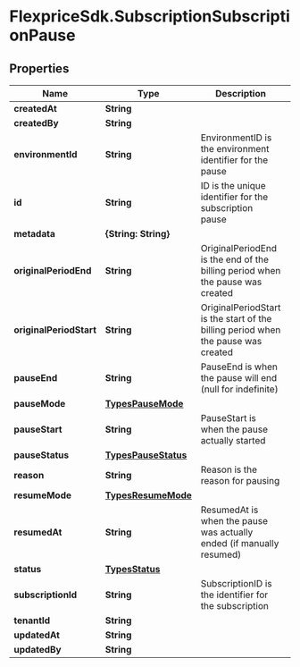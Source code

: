 # FlexpriceSdk.SubscriptionSubscriptionPause

## Properties

Name | Type | Description | Notes
------------ | ------------- | ------------- | -------------
**createdAt** | **String** |  | [optional] 
**createdBy** | **String** |  | [optional] 
**environmentId** | **String** | EnvironmentID is the environment identifier for the pause | [optional] 
**id** | **String** | ID is the unique identifier for the subscription pause | [optional] 
**metadata** | **{String: String}** |  | [optional] 
**originalPeriodEnd** | **String** | OriginalPeriodEnd is the end of the billing period when the pause was created | [optional] 
**originalPeriodStart** | **String** | OriginalPeriodStart is the start of the billing period when the pause was created | [optional] 
**pauseEnd** | **String** | PauseEnd is when the pause will end (null for indefinite) | [optional] 
**pauseMode** | [**TypesPauseMode**](TypesPauseMode.md) |  | [optional] 
**pauseStart** | **String** | PauseStart is when the pause actually started | [optional] 
**pauseStatus** | [**TypesPauseStatus**](TypesPauseStatus.md) |  | [optional] 
**reason** | **String** | Reason is the reason for pausing | [optional] 
**resumeMode** | [**TypesResumeMode**](TypesResumeMode.md) |  | [optional] 
**resumedAt** | **String** | ResumedAt is when the pause was actually ended (if manually resumed) | [optional] 
**status** | [**TypesStatus**](TypesStatus.md) |  | [optional] 
**subscriptionId** | **String** | SubscriptionID is the identifier for the subscription | [optional] 
**tenantId** | **String** |  | [optional] 
**updatedAt** | **String** |  | [optional] 
**updatedBy** | **String** |  | [optional] 


